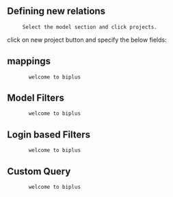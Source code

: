 ## Defining new relations

         Select the model section and click projects.

click on new project button and specify the below fields:
## mappings

           welcome to biplus

## Model Filters

           welcome to biplus

## Login based Filters

           welcome to biplus

## Custom Query
    
           welcome to biplus
<!--stackedit_data:
eyJoaXN0b3J5IjpbLTExMTY5Mjc2MTNdfQ==
-->